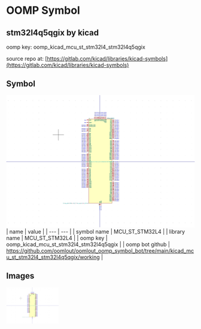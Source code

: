 # OOMP Symbol  
## stm32l4q5qgix  by kicad  
  
oomp key: oomp_kicad_mcu_st_stm32l4_stm32l4q5qgix  
  
source repo at: [https://gitlab.com/kicad/libraries/kicad-symbols](https://gitlab.com/kicad/libraries/kicad-symbols)  
## Symbol  
  
[![working.png](working_600.png)](working.png)  
| name | value | 
| --- | --- | 
| symbol name | MCU_ST_STM32L4 | 
| library name | MCU_ST_STM32L4 | 
| oomp key | oomp_kicad_mcu_st_stm32l4_stm32l4q5qgix | 
| oomp bot github | https://github.com/oomlout/oomlout_oomp_symbol_bot/tree/main/kicad_mcu_st_stm32l4_stm32l4q5qgix/working | 
## Images  
  
[![working.png](working_140.png)](working.png)  
